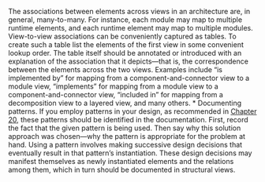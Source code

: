 The associations between elements across views in an architecture are, in general, many-to-many. For instance, each module may map to multiple runtime elements, and each runtime element may map to multiple modules. View-to-view associations can be conveniently captured as tables. To create such a table list the elements of the first view in some convenient lookup order. The table itself should be annotated or introduced with an explanation of the association that it depicts—that is, the correspondence between the elements across the two views. Examples include “is implemented by” for mapping from a component-and-connector view to a module view, “implements” for mapping from a module view to a component-and-connector view, “included in” for mapping from a decomposition view to a layered view, and many others. *  Documenting patterns. If you employ patterns in your design, as recommended in [Chapter 20](ch20.xhtml#ch20), these patterns should be identified in the documentation. First, record the fact that the given pattern is being used. Then say why this solution approach was chosen—why the pattern is appropriate for the problem at hand. Using a pattern involves making successive design decisions that eventually result in that pattern’s instantiation. These design decisions may manifest themselves as newly instantiated elements and the relations among them, which in turn should be documented in structural views.